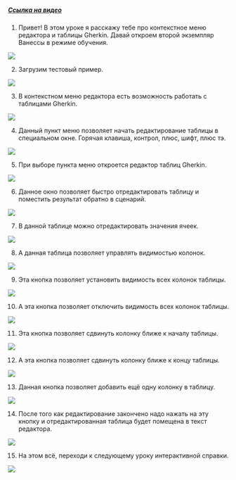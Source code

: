 ﻿##### [Ссылка на видео](https://youtu.be/mcBo09S5rAA)

001. Привет! В этом уроке я расскажу тебе про контекстное меню редактора и таблицы Gherkin. Давай откроем второй экземпляр Ванессы в режиме обучения.

![](https://vanessa-files.do.bit-erp.ru/Doc/1.2.041.1/MD/Глава13/images/000_КонтекстноеМенюРедактораРедакторТаблицGherkin.png)

002. Загрузим тестовый пример.

![](https://vanessa-files.do.bit-erp.ru/Doc/1.2.041.1/MD/Глава13/images/005_КонтекстноеМенюРедактораРедакторТаблицGherkin.png)

003. В контекстном меню редактора есть возможность работать с таблицами Gherkin.

![](https://vanessa-files.do.bit-erp.ru/Doc/1.2.041.1/MD/Глава13/images/010_КонтекстноеМенюРедактораРедакторТаблицGherkin.png)

004. Данный пункт меню позволяет начать редактирование таблицы в специальном окне. Горячая клавиша, контрол, плюс, шифт, плюс тэ.

![](https://vanessa-files.do.bit-erp.ru/Doc/1.2.041.1/MD/Глава13/images/014_КонтекстноеМенюРедактораРедакторТаблицGherkin.png)

005. При выборе пункта меню откроется редактор таблиц Gherkin.

![](https://vanessa-files.do.bit-erp.ru/Doc/1.2.041.1/MD/Глава13/images/018_КонтекстноеМенюРедактораРедакторТаблицGherkin.png)

006. Данное окно позволяет быстро отредактировать таблицу и поместить результат обратно в сценарий.

![](https://vanessa-files.do.bit-erp.ru/Doc/1.2.041.1/MD/Глава13/images/019_КонтекстноеМенюРедактораРедакторТаблицGherkin.png)

007. В данной таблице можно отредактировать значения ячеек.

![](https://vanessa-files.do.bit-erp.ru/Doc/1.2.041.1/MD/Глава13/images/023_КонтекстноеМенюРедактораРедакторТаблицGherkin.png)

008. А данная таблица позволяет управлять видимостью колонок.

![](https://vanessa-files.do.bit-erp.ru/Doc/1.2.041.1/MD/Глава13/images/036_КонтекстноеМенюРедактораРедакторТаблицGherkin.png)

009. Эта кнопка позволяет установить видимость всех колонок таблицы.

![](https://vanessa-files.do.bit-erp.ru/Doc/1.2.041.1/MD/Глава13/images/041_КонтекстноеМенюРедактораРедакторТаблицGherkin.png)

010. А эта кнопка позволяет отключить видимость всех колонок таблицы.

![](https://vanessa-files.do.bit-erp.ru/Doc/1.2.041.1/MD/Глава13/images/046_КонтекстноеМенюРедактораРедакторТаблицGherkin.png)

011. Эта кнопка позволяет сдвинуть колонку ближе к началу таблицы.

![](https://vanessa-files.do.bit-erp.ru/Doc/1.2.041.1/MD/Глава13/images/051_КонтекстноеМенюРедактораРедакторТаблицGherkin.png)

012. А эта кнопка позволяет сдвинуть колонку ближе к концу таблицы.

![](https://vanessa-files.do.bit-erp.ru/Doc/1.2.041.1/MD/Глава13/images/056_КонтекстноеМенюРедактораРедакторТаблицGherkin.png)

013. Данная кнопка позволяет добавить ещё одну колонку в таблицу.

![](https://vanessa-files.do.bit-erp.ru/Doc/1.2.041.1/MD/Глава13/images/064_КонтекстноеМенюРедактораРедакторТаблицGherkin.png)

014. После того как редактирование закончено надо нажать на эту кнопку и отредактированная таблица будет помещена в текст редактора.

![](https://vanessa-files.do.bit-erp.ru/Doc/1.2.041.1/MD/Глава13/images/069_КонтекстноеМенюРедактораРедакторТаблицGherkin.png)

015. На этом всё, переходи к следующему уроку интерактивной справки.

![](https://vanessa-files.do.bit-erp.ru/Doc/1.2.041.1/MD/Глава13/images/073_КонтекстноеМенюРедактораРедакторТаблицGherkin.png)
